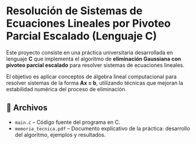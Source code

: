 # Resolución de Sistemas de Ecuaciones Lineales por Pivoteo Parcial Escalado (Lenguaje C)

Este proyecto consiste en una práctica universitaria desarrollada en lenguaje **C** que implementa el algoritmo de **eliminación Gaussiana con pivoteo parcial escalado** para resolver sistemas de ecuaciones lineales.

El objetivo es aplicar conceptos de álgebra lineal computacional para resolver sistemas de la forma **Ax = b**, utilizando técnicas que mejoran la estabilidad numérica del proceso de eliminación.

## 📄 Archivos

- `main.c` – Código fuente del programa en C.
- `memoria_tecnica.pdf` – Documento explicativo de la práctica: desarrollo del algoritmo, ejemplos y resultados.
